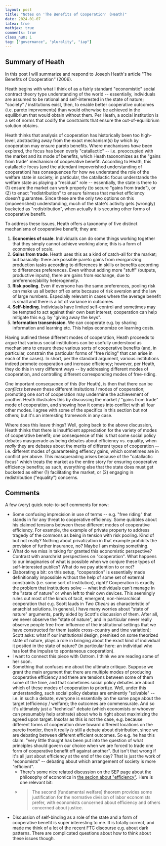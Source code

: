 ```yaml
---
layout: post
title: "Notes on 'The Benefits of Cooperation' (Heath)"
date: 2024-01-07
latex: true
mathjax: true
comments: true
class_num: 1
tag: ["governance", "plurality", "iap"]
---
```


## Summary of Heath

In this post I will summarize and respond to Joseph Heath's article "The Benefits of Cooperation" (2006).

Heath begins with what I think of as a fairly standard "economistic" social contract theory type understanding of the world -- essentially, individuals are assumed to be rational and self-interested in the state of nature; "society" / institutions exist, then, to enable better cooperative outcomes (i.e. pareto imprvements) than would otherwise be achieved in the equilibrium that would obtain without them. Per Heath, a social institution is a set of norms that codify the constraints that ensure the out-of-equilibrium solution obtains.

Heath thinks that analysis of cooperation has historically been too high-level, abstracting away from the exact mechanism(s) by which by cooperation may ensure pareto benefits. Where mechanisms _have_ been explored, the focus has been overly "catallactic" -- i.e. preoccupied with the market and its mode of benefits, which Heath taxonomizes as the "gains from trade" mechanism of cooperative benefit. According to Heath, this catallactic focus (and the attendant impoverished understanding of cooperation) has consequences for how we understand the role of the welfare state in society; in particular, the catallactic focus understands the welfare state as playing a "residual" role -- essentially, the state is there to (1) ensure the market can work properly (to secure "gains from trade"), or (2) to enact "redistribution" to ensure fairness that market efficiency doesn't guarantee. Since these are the only two options on this (impoverished) understanding, much of the state's activity gets (wrongly) bucketed as "redistribution", when actually it is securing other forms of cooperative benefit.

To address these issues, Heath offers a taxonomy of five distinct mechanisms of cooperative benefit; they are:

1. **Economies of scale**. Individuals can do some things working together that they simply cannot achieve working alone; this is a form of economies of scale.
2. **Gains from trade**. Heath uses this as a kind of catch-all for the market; but basically: there are possible pareto gains from reorganizing production tasks according to differences in skills or benefits according to differences preferences. Even without adding more "stuff" (outputs, productive inputs), there are gains from exchange, due to preference/ability heterogeneity.
3. **Risk pooling**. Even if everyone has the same preferences, pooling risk can make us all better off ex ante because of risk aversion and the law of large numbers. Especially relevant in cases where the average benefit is small and there is a lot of variance in outcomes.
4. **Self-binding**. Individuals have limited self-control and sometimes may be tempted to act against their own best interest; cooperation can help mitigate this e.g. by "giving away the keys".
5. **Information transmission**. We can cooperate e.g. by sharing information and learning etc. This helps economize on learning costs.

Having outlined these different modes of cooperation, Heath proceeds to argue that various social institutions can be usefully understood as mechanisms to ensure these various sorts of cooperative benefits (and, in particular, constrain the particular forms of "free riding" that can arise in each of the cases). In short, per the standard argument, various institutions indeed promote cooperation and increase efficiency; however, per Heath, they do this in very different ways -- by addressing different modes of cooperation, and controlling different corresponding modes of free-riding.

One important consequence of this (for Heath), is then that there can be _conflicts between_ these different insitutions / modes of cooperation; promoting one sort of cooperation may undermine the achievement of another. Heath illustrates this by discussing the market / "gains from trade" mode of cooperation, and showing how it comes into conflict with all four other modes. I agree with some of the specifics in this section but not others; but it's an interesting framework in any case.

Where does this leave things? Well, going back to the above discussion, Heath thinks that there is insufficient appreciation for the variety of modes of cooperative benefit; one consequence of this is that some social policy debates masquerade as being debates about efficiency vs. equality, when _really_ they are debates about the merits of different types of cooperation -- i.e. different modes of guaranteeing effiency gains, which sometimes are in conflict per above. This masquerading arises because of the "catallactic focus" which treats the market as the entire story for ensuring cooperative efficiency benefits; as such, everything else that the state does must get bucketed as either (1) facilitating the market, or (2) engaging in redistribution ("equality") concerns.

## Comments

A few (very) quick note-to-self comments for now:

- Some confusing imprecision in use of terms -- e.g. "free riding" that stands in for any threat to cooperative efficiency. Some quibbles about his claimed tensions between these different modes of cooperative efficiency. For example, the example of private property to address tragedy of the commons as being in tension with risk pooling. Kind of but not really? Nothing about privatization in that example prohibits the provision of further insurance, no? Maybe I am missing something.
- What do we miss in taking for granted this economistic perspective? Contrast with anarchrist perspectives on "cooperation". What happens to our imaginaries of what is possible when we conjure these types of self-interested publics? What do we pay attention to or not?
- Elaborating a bit: on this setup, "cooperation" is essentially made definitionally impossible without the help of some set of external constraints (i.e. some sort of institution), right? Cooperation is exactly the problem that institutions solve -- what individuals can't manage in the "state of nature" or when left to their own devices. This seemingly rules out most of the kinds of tacit, emergent, non-hierarchical cooperation that e.g. Scott lauds in _Two Cheers_ as characteristic of anarchist solutions. In general, I have many worries about "state of nature" arguments, partly aided by Scott's discussion of them. After all, we never observe the "state of nature", and in particular never really observe people free from influence of the institutional settings that we have constructed for them (aside cross-country and time variation); Scott asks: what if our institutional design, premised on some theorized state of nature, plays a role in bringing about the exact kind of individual it posited in the state of nature? (in particular here: an individual who has lost the impulse to spontaneous cooperation).
- I want to connect this piece with Ostrom. I think we are reading some of her soon.
- Something that confuses me about the ultimate critique. Suppose we grant the main argument that there are multiple modes of producing cooperative efficiency and there are tensions between some of them some of the time, and that sometimes social policy debates are about which of these modes of cooperation to priortize. Well, under this understanding, such social policy debates are eminently "solvable" -- i.e. in such a debate, everyone is essentially on the same page about the target (efficiency / welfare); the outcomes are commensurate. And so it's ultimately just a "technical" debate (which economists or whoever can presumably help arbitrate) about who is right about maximizing the agreed upon target. Insofar as this is not the case, e.g. because different forms of cooperation drive toward different locations on the pareto frontier, then it really _is_ still a debate about distribution, since we are debating between different efficient outcomes. So e.g. he has this claim: "very little thought has been put into the question of what principles should govern our choice when we are forced to trade one form of cooperative benefit off against another". But isn't that wrong if it's all just about efficiency at the end of the day? That is just the work of "economists" -- debating about which arrangement of society is more "efficient".
  - There's some nice related discussion on the SEP page about the philosophy of economics in [the secion about "efficiency"](https://plato.stanford.edu/entries/economics/#Effi). Here is one relevant bit:
  - > The second \[fundamental welfare\] theorem provides some justification for the normative division of labor economists prefer, with economists concerned about efficiency and others concerned about justice.
- Discussion of self-binding as a role of the state and a form of cooperative benefit is super interesting to me. It is totally correct, and made me think of a lot of the recent FTC discourse e.g. about dark patterns. There are complicated questions about how to think about these issues though.

